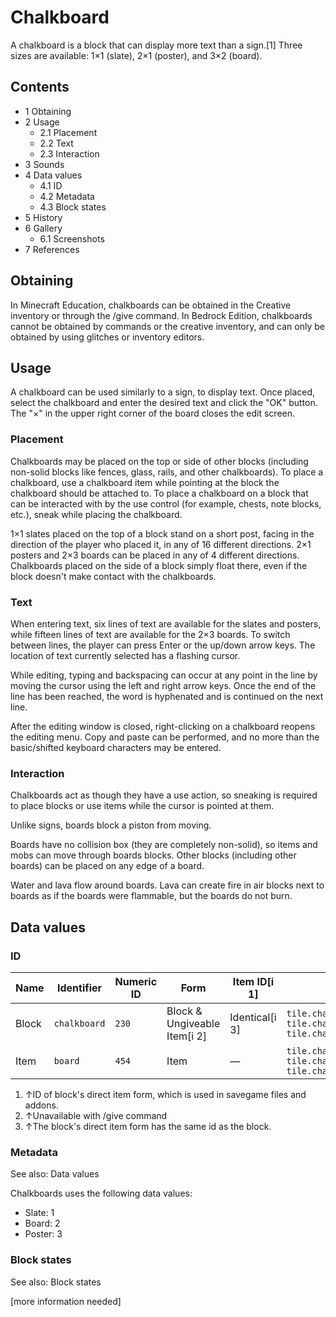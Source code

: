 # Chalkboard
A chalkboard is a block that can display more text than a sign.[1] Three sizes are available: 1×1 (slate), 2×1 (poster), and 3×2 (board).

## Contents
- 1 Obtaining
- 2 Usage
	- 2.1 Placement
	- 2.2 Text
	- 2.3 Interaction
- 3 Sounds
- 4 Data values
	- 4.1 ID
	- 4.2 Metadata
	- 4.3 Block states
- 5 History
- 6 Gallery
	- 6.1 Screenshots
- 7 References

## Obtaining
In Minecraft Education, chalkboards can be obtained in the Creative inventory or through the /give command.
In Bedrock Edition, chalkboards cannot be obtained by commands or the creative inventory, and can only be obtained by using glitches or inventory editors.

## Usage
A chalkboard can be used similarly to a sign, to display text. Once placed, select the chalkboard and enter the desired text and click the "OK" button. The "×" in the upper right corner of the board closes the edit screen.

### Placement
Chalkboards may be placed on the top or side of other blocks (including non-solid blocks like fences, glass, rails, and other chalkboards). To place a chalkboard, use a chalkboard item while pointing at the block the chalkboard should be attached to. To place a chalkboard on a block that can be interacted with by the use control (for example, chests, note blocks, etc.), sneak while placing the chalkboard.

1×1 slates placed on the top of a block stand on a short post, facing in the direction of the player who placed it, in any of 16 different directions. 2×1 posters and 2×3 boards can be placed in any of 4 different directions. Chalkboards placed on the side of a block simply float there, even if the block doesn't make contact with the chalkboards.

### Text
When entering text, six lines of text are available for the slates and posters, while fifteen lines of text are available for the 2×3 boards. To switch between lines, the player can press Enter or the up/down arrow keys. The location of text currently selected has a flashing cursor.

While editing, typing and backspacing can occur at any point in the line by moving the cursor using the left and right arrow keys. Once the end of the line has been reached, the word is hyphenated and is continued on the next line.

After the editing window is closed, right-clicking on a chalkboard reopens the editing menu. Copy and paste can be performed, and no more than the basic/shifted keyboard characters may be entered.

### Interaction
Chalkboards act as though they have a use action, so sneaking is required to place blocks or use items while the cursor is pointed at them.

Unlike signs, boards block a piston from moving.

Boards have no collision box (they are completely non-solid), so items and mobs can move through boards blocks. Other blocks (including other boards) can be placed on any edge of a board.

Water and lava flow around boards. Lava can create fire in air blocks next to boards as if the boards were flammable, but the boards do not burn.

## Data values
### ID
| Name  | Identifier   | Numeric ID | Form                         | Item ID[i 1]   | Translation key                                                                                           |
|-------|--------------|------------|------------------------------|----------------|-----------------------------------------------------------------------------------------------------------|
| Block | `chalkboard` | `230`      | Block & Ungiveable Item[i 2] | Identical[i 3] | `tile.chalkboard.oneByOne.name`<br/>`tile.chalkboard.twoByOne.name`<br/>`tile.chalkboard.threeByTwo.name` |
| Item  | `board`      | `454`      | Item                         | —              | `tile.chalkboard.oneByOne.name`<br/>`tile.chalkboard.twoByOne.name`<br/>`tile.chalkboard.threeByTwo.name` |

1. ↑ID of block's direct item form, which is used in savegame files and addons.
2. ↑Unavailable with /give command
3. ↑The block's direct item form has the same id as the block.

### Metadata
See also: Data values

Chalkboards uses the following data values:

- Slate: 1
- Board: 2
- Poster: 3

### Block states
See also: Block states

[more information needed]

